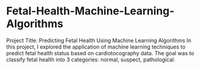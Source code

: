 # Fetal-Health-Machine-Learning-Algorithms
Project Title: Predicting Fetal Health Using Machine Learning Algorithms In this project, I explored the application of machine learning techniques to predict fetal health status based on cardiotocography data. The goal was to classify fetal health into 3 categories: normal, suspect, pathological.
